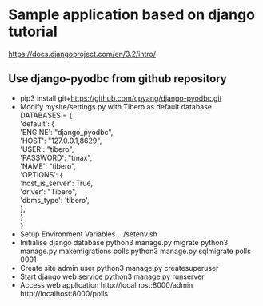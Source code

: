 # Sample application based on django tutorial
https://docs.djangoproject.com/en/3.2/intro/

## Use django-pyodbc from github repository
* pip3 install git+https://github.com/cpyang/django-pyodbc.git  
* Modify mysite/settings.py with Tibero as default database  
    DATABASES = {  
        'default': {  
            'ENGINE': "django_pyodbc",  
            'HOST': "127.0.0.1,8629",  
            'USER': "tibero",  
            'PASSWORD': "tmax",  
            'NAME': "tibero",  
            'OPTIONS': {  
                'host_is_server': True,  
                'driver': "Tibero",  
                'dbms_type': 'tibero',  
            },  
        }  
    }  
* Setup Environment Variables
    . ./setenv.sh
* Initialise django database
    python3 manage.py migrate
    python3 manage.py makemigrations polls
    python3 manage.py sqlmigrate polls 0001
* Create site admin user
    python3 manage.py createsuperuser
* Start django web service
    python3 manage.py runserver
* Access web application
    http://localhost:8000/admin  
    http://localhost:8000/polls  
